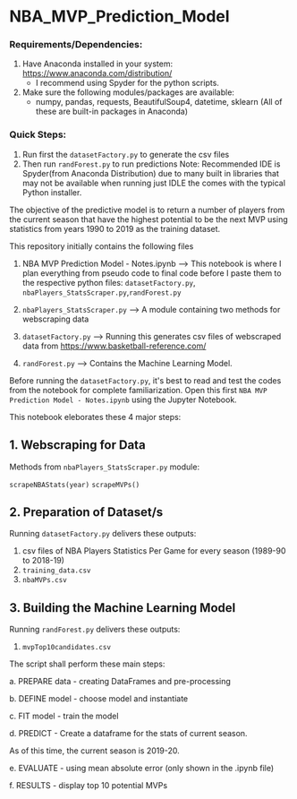 # NBA_MVP_Prediction_Model

### Requirements/Dependencies:
1. Have Anaconda installed in your system: https://www.anaconda.com/distribution/
   - I recommend using Spyder for the python scripts.
2. Make sure the following modules/packages are available:
   - numpy, pandas, requests, BeautifulSoup4, datetime, sklearn (All of these are built-in packages in Anaconda)

### Quick Steps:
1. Run first the `datasetFactory.py` to generate the csv files
2. Then run `randForest.py` to run predictions
Note: Recommended IDE is Spyder(from Anaconda Distribution) due to many built in libraries that may not be available when running just IDLE the comes with the typical Python installer.

The objective of the predictive model is to return a number of players from the current season that have the highest potential to be the next MVP using statistics from years 1990 to 2019 as the training dataset.

This repository initially contains the following files
1. NBA MVP Prediction Model - Notes.ipynb --> This notebook is where I plan everything from pseudo code to final code before I paste them to the respective python files: `datasetFactory.py`, `nbaPlayers_StatsScraper.py`,`randForest.py`

2. `nbaPlayers_StatsScraper.py` --> A module containing two methods for webscraping data
3. `datasetFactory.py` --> Running this generates csv files of webscraped data from https://www.basketball-reference.com/
4. `randForest.py` --> Contains the Machine Learning Model.

Before running the `datasetFactory.py`, it's best to read and test the codes from the notebook for complete familiarization.
Open this first `NBA MVP Prediction Model - Notes.ipynb` using the Jupyter Notebook.

This notebook eleborates these 4 major steps:

## 1. Webscraping for Data

Methods from `nbaPlayers_StatsScraper.py` module:

`scrapeNBAStats(year)`
`scrapeMVPs()`

## 2. Preparation of Dataset/s

Running `datasetFactory.py` delivers these outputs:
1. csv files of NBA Players Statistics Per Game for every season (1989-90 to 2018-19)
2. `training_data.csv`
3. `nbaMVPs.csv`

## 3. Building the Machine Learning Model
Running `randForest.py` delivers these outputs:
1. `mvpTop10candidates.csv`

The script shall perform these main steps:

a. PREPARE data - creating DataFrames and pre-processing

b. DEFINE model - choose model and instantiate

c. FIT model - train the model

d. PREDICT - Create a dataframe for the stats of current season.
   
   As of this time, the current season is 2019-20.

e. EVALUATE - using mean absolute error (only shown in the .ipynb file)

f. RESULTS - display top 10 potential MVPs
